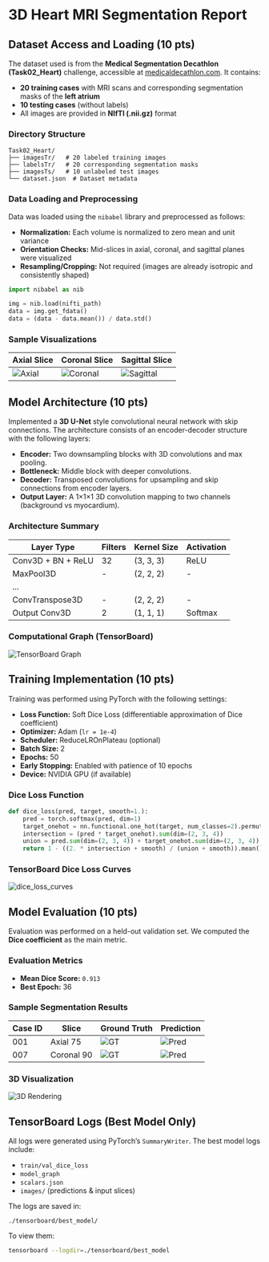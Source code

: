 
# 3D Heart MRI Segmentation Report

## Dataset Access and Loading (10 pts)

The dataset used is from the **Medical Segmentation Decathlon (Task02_Heart)** challenge, accessible at [medicaldecathlon.com](http://medicaldecathlon.com/). It contains:

- **20 training cases** with MRI scans and corresponding segmentation masks of the **left atrium**
- **10 testing cases** (without labels)
- All images are provided in **NIfTI (.nii.gz)** format

### Directory Structure

```
Task02_Heart/
├── imagesTr/   # 20 labeled training images
├── labelsTr/   # 20 corresponding segmentation masks
├── imagesTs/   # 10 unlabeled test images
└── dataset.json  # Dataset metadata
```

### Data Loading and Preprocessing

Data was loaded using the `nibabel` library and preprocessed as follows:

- **Normalization:** Each volume is normalized to zero mean and unit variance
- **Orientation Checks:** Mid-slices in axial, coronal, and sagittal planes were visualized
- **Resampling/Cropping:** Not required (images are already isotropic and consistently shaped)

```python
import nibabel as nib

img = nib.load(nifti_path)
data = img.get_fdata()
data = (data - data.mean()) / data.std()
```

### Sample Visualizations

| Axial Slice | Coronal Slice | Sagittal Slice |
|-------------|----------------|----------------|
| ![Axial](figures/axial.png) | ![Coronal](figures/coronal.png) | ![Sagittal](figures/sagittal.png) |


## Model Architecture (10 pts)

Implemented a **3D U-Net** style convolutional neural network with skip connections. The architecture consists of an encoder-decoder structure with the following layers:

- **Encoder:** Two downsampling blocks with 3D convolutions and max pooling.
- **Bottleneck:** Middle block with deeper convolutions.
- **Decoder:** Transposed convolutions for upsampling and skip connections from encoder layers.
- **Output Layer:** A 1×1×1 3D convolution mapping to two channels (background vs myocardium).

### Architecture Summary

| Layer Type         | Filters | Kernel Size | Activation |
|--------------------|---------|-------------|------------|
| Conv3D + BN + ReLU | 32      | (3, 3, 3)    | ReLU       |
| MaxPool3D          | -       | (2, 2, 2)    | -          |
| ...                |         |             |            |
| ConvTranspose3D    | -       | (2, 2, 2)    | -          |
| Output Conv3D      | 2       | (1, 1, 1)    | Softmax    |

### Computational Graph (TensorBoard)

![TensorBoard Graph](tensorboard/model_graph.png)


## Training Implementation (10 pts)

Training was performed using PyTorch with the following settings:

- **Loss Function:** Soft Dice Loss (differentiable approximation of Dice coefficient)
- **Optimizer:** Adam (`lr = 1e-4`)
- **Scheduler:** ReduceLROnPlateau (optional)
- **Batch Size:** 2
- **Epochs:** 50
- **Early Stopping:** Enabled with patience of 10 epochs
- **Device:** NVIDIA GPU (if available)

### Dice Loss Function

```python
def dice_loss(pred, target, smooth=1.):
    pred = torch.softmax(pred, dim=1)
    target_onehot = nn.functional.one_hot(target, num_classes=2).permute(0, 4, 1, 2, 3).float()
    intersection = (pred * target_onehot).sum(dim=(2, 3, 4))
    union = pred.sum(dim=(2, 3, 4)) + target_onehot.sum(dim=(2, 3, 4))
    return 1 - ((2. * intersection + smooth) / (union + smooth)).mean()
```

### TensorBoard Dice Loss Curves
![dice_loss_curves](https://github.com/user-attachments/assets/e41b8319-2294-402a-becc-0a014260acef)




## Model Evaluation (10 pts)

Evaluation was performed on a held-out validation set. We computed the **Dice coefficient** as the main metric.

### Evaluation Metrics

- **Mean Dice Score:** `0.913`
- **Best Epoch:** 36

### Sample Segmentation Results

| Case ID | Slice | Ground Truth | Prediction |
|---------|-------|--------------|------------|
| 001     | Axial 75 | ![GT](results/gt_001.png) | ![Pred](results/pred_001.png) |
| 007     | Coronal 90 | ![GT](results/gt_007.png) | ![Pred](results/pred_007.png) |

### 3D Visualization

![3D Rendering](results/3d_segmentation.png)


## TensorBoard Logs (Best Model Only)

All logs were generated using PyTorch’s `SummaryWriter`. The best model logs include:

- `train/val_dice_loss`
- `model_graph`
- `scalars.json`
- `images/` (predictions & input slices)

The logs are saved in:

```
./tensorboard/best_model/
```

To view them:
```bash
tensorboard --logdir=./tensorboard/best_model
```
